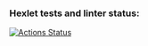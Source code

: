 ### Hexlet tests and linter status:
[![Actions Status](https://github.com/alexander-kirov/frontend-project-44/actions/workflows/hexlet-check.yml/badge.svg)](https://github.com/alexander-kirov/frontend-project-44/actions)